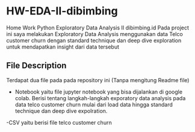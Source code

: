 # HW-EDA-II-dibimbing
Home Work Python  Exploratory Data Analysis II dibimbing.id
Pada project ini saya melakukan Exploratory Data Analysis menggunakan data Telco customer churn dengan standard technique dan deep dive exploration untuk mendapatkan insight dari data tersebut
## File Description
Terdapat dua file pada pada repository ini (Tanpa mengitung Readme file)
- Notebook yaitu file jupyter notebook yang bisa dijalankan di google colab. Berisi tentang langkah-langkah exporatory data analysis pada data telco customer churn mulai dari load data hingga standard technique dan deep dive expolration.

-CSV yaitu berisi file telco customer churn
